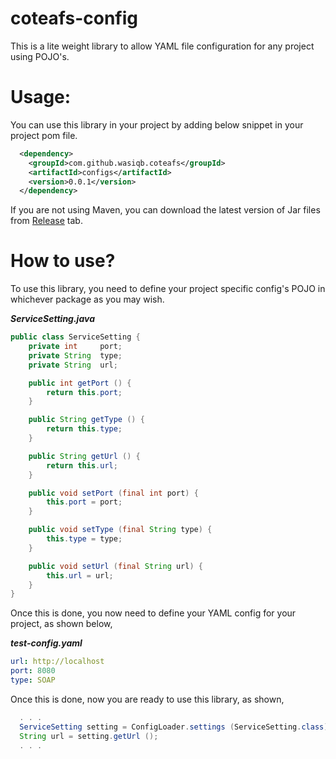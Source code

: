 # coteafs-config
This is a lite weight library to allow YAML file configuration for any project using POJO's.

# Usage:
You can use this library in your project by adding below snippet in your project pom file.
```xml
  <dependency>
    <groupId>com.github.wasiqb.coteafs</groupId>
    <artifactId>configs</artifactId>
    <version>0.0.1</version>
  </dependency>
```

If you are not using Maven, you can download the latest version of Jar files from [Release](https://github.com/WasiqB/coteafs-config/releases) tab.

# How to use?
To use this library, you need to define your project specific config's POJO in whichever package as you may wish.

_**ServiceSetting.java**_
```java
public class ServiceSetting {
	private int		port;
	private String	type;
	private String	url;

	public int getPort () {
		return this.port;
	}

	public String getType () {
		return this.type;
	}

	public String getUrl () {
		return this.url;
	}

	public void setPort (final int port) {
		this.port = port;
	}

	public void setType (final String type) {
		this.type = type;
	}

	public void setUrl (final String url) {
		this.url = url;
	}
}
```
Once this is done, you now need to define your YAML config for your project, as shown below,

_**test-config.yaml**_
```yaml
url: http://localhost
port: 8080
type: SOAP
```

Once this is done, now you are ready to use this library, as shown,
```java
  . . .
  ServiceSetting setting = ConfigLoader.settings (ServiceSetting.class);
  String url = setting.getUrl ();
  . . .
```
